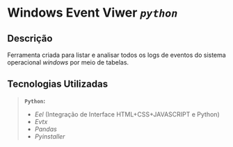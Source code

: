 # Windows Event Viwer _`python`_

## Descrição

Ferramenta criada para listar e analisar todos os logs de eventos do sistema operacional _windows_ por meio de tabelas.

## Tecnologias Utilizadas

> __`Python`:__
>- _Eel_ (Integração de Interface HTML+CSS+JAVASCRIPT e Python)
>- _Evtx_
>- _Pandas_
>- _Pyinstaller_
